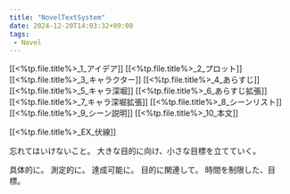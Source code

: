 ```yaml
---
title: "NovelTextSystem"
date: 2024-12-20T14:03:32+09:00
tags:
 - Novel
---
```


[[<%tp.file.title%>_1_アイデア]]
[[<%tp.file.title%>_2_プロット]]
[[<%tp.file.title%>_3_キャラクター]]
[[<%tp.file.title%>_4_あらすじ]]
[[<%tp.file.title%>_5_キャラ深堀]]
[[<%tp.file.title%>_6_あらすじ拡張]]
[[<%tp.file.title%>_7_キャラ深堀拡張]]
[[<%tp.file.title%>_8_シーンリスト]]
[[<%tp.file.title%>_9_シーン説明]]
[[<%tp.file.title%>_10_本文]]

[[<%tp.file.title%>_EX_伏線]]

忘れてはいけないこと。
大きな目的に向け、小さな目標を立てていく。

具体的に。
測定的に。
達成可能に。
目的に関連して。
時間を制限した、目標。